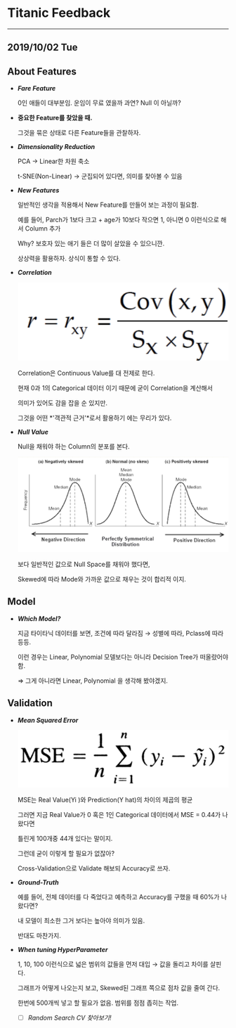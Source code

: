 # Titanic Feedback
---

## 2019/10/02 Tue


## About Features

- ***Fare Feature***

    0인 애들이 대부분임. 운임이 무료 였을까 과연? Null 이 아닐까?

- **중요한 Feature를 찾았을 때.**

    그것을 묶은 상태로 다른 Feature들을 관찰하자. 

- ***Dimensionality Reduction***

    PCA → Linear한 차원 축소

    t-SNE(Non-Linear) → 군집되어 있다면, 의미를 찾아볼 수 있음

- ***New Features***

    일반적인 생각을 적용해서 New Feature를 만들어 보는 과정이 필요함.

    예를 들어, Parch가 1보다 크고 + age가 10보다 작으면 1, 아니면 0 이런식으로 해서 Column 추가

    Why? 보호자 있는 애기 들은 더 많이 살았을 수 있으니깐. 

    상상력을 활용하자. 상식이 통할 수 있다. 

- ***Correlation***

    ![](Untitled-b640cce5-0155-4133-9aee-60705bb6c154.png)

    Correlation은 Continuous Value를 대 전제로 한다. 

    현재 0과 1의 Categorical 데이터 이기 때문에 굳이 Correlation을 계산해서 

    의미가 있어도 감을 잡을 순 있지만. 

    그것을 어떤 *'객관적 근거'*로서 활용하기 에는 무리가 있다. 

- ***Null Value***

    Null을 채워야 하는 Column의 분포를 본다.

    ![](Untitled-090842a2-8497-45fc-bde5-5da4ffaf9dce.png)

    보다 일반적인 값으로 Null Space를 채워야 했다면, 

    Skewed에 따라 Mode와 가까운 값으로 채우는 것이 합리적 이지. 

## Model

- ***Which Model?***

    지금 타이타닉 데이터를 보면, 조건에 따라 달라짐 → 성별에 따라, Pclass에 따라 등등. 

    이런 경우는 Linear, Polynomial 모델보다는 아니라 Decision Tree가 떠올랐어야 함. 

    ⇒ 그게 아니라면 Linear, Polynomial 을 생각해 봤야겠지. 

## Validation

- ***Mean Squared Error***

    ![](Untitled-76986b47-77f3-4059-8bb3-57e102df66ff.png)

    MSE는 Real Value(Yi )와 Prediction(Y hat)의 차이의 제곱의 평균

    그러면 지금 Real Value가 0 혹은 1인 Categorical 데이터에서 MSE = 0.44가 나왔다면

    틀린게 100개중 44개 있다는 말이지. 

    그런데 굳이 이렇게 할 필요가 없잖아?

    Cross-Validation으로 Validate 해보되 Accuracy로 쓰자. 

- ***Ground-Truth***

    예를 들어, 전체 데이터를 다 죽었다고 예측하고 Accuracy를 구했을 때 60%가 나왔다면?

    내 모델이 최소한 그거 보다는 높아야 의미가 있음.

    반대도 마찬가지. 

- ***When tuning HyperParameter***

    1, 10, 100 이런식으로 넓은 범위의 값들을 먼저 대입 → 값을 돌리고 차이를 살핀다. 

    그래프가 어떻게 나오는지 보고, Skewed된 그래프 쪽으로 점차 값을 줄여 간다. 

    한번에 500개씩 넣고 할 필요가 없음. 범위를 점점 좁히는 작업. 

    - [ ]  *Random Search CV 찾아보기!*